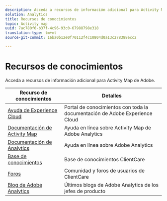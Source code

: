 ```yaml
---
description: Acceda a recursos de información adicional para Activity Map de Adobe.
solution: Analytics
title: Recursos de conocimientos
topic: Activity map
uuid: 7ac780f6-b37f-4c96-93c0-67988798e318
translation-type: tm+mt
source-git-commit: 16ba0b12e0f70112f4c10804d0a13c278388ecc2

---
```



# Recursos de conocimientos

Acceda a recursos de información adicional para Activity Map de Adobe.

| Recurso de conocimientos | Detalles |
|---|---|
| [Ayuda de Experience Cloud](https://helpx.adobe.com/support/experience-cloud.html) | Portal de conocimientos con toda la documentación de Adobe Experience Cloud |
| [Documentación de Activity Map ](/help/analyze/activity-map/activity-map.md) | Ayuda en línea sobre Activity Map de Adobe Analytics |
| [Documentación de Analytics](/help/landing/home.md) | Ayuda en línea sobre Adobe Analytics |
| [Base de conocimientos](https://helpx.adobe.com/support/analytics.html) | Base de conocimientos ClientCare |
| [Foros](https://forums.adobe.com/community/experience-cloud/analytics-cloud/analytics) | Comunidad y foros de usuarios de ClientCare |
| [Blog de Adobe Analytics](https://blogs.adobe.com/digitalmarketing/analytics/) | Últimos blogs de Adobe Analytics de los jefes de producto |
